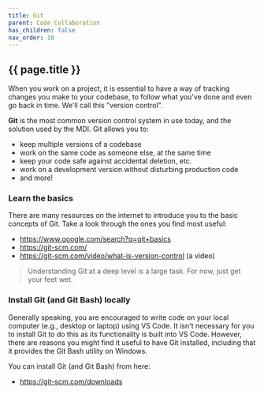 ```yaml
---
title: Git
parent: Code Collaboration
has_children: false
nav_order: 10
---
```


## {{ page.title }}

When you work on a project, it is essential to have a way
of tracking changes you make to your codebase, to follow
what you've done and even go back in time. We'll call this
"version control".

**Git** is the most common version control system in use today, and the
solution used by the MDI. Git allows you to:

- keep multiple versions of a codebase
- work on the same code as someone else, at the same time
- keep your code safe against accidental deletion, etc.
- work on a development version without disturbing production code
- and more!

### Learn the basics

There are many resources on the internet to introduce you to the basic
concepts of Git. Take a look through the ones you find most useful:

- <https://www.google.com/search?q=git+basics>
- <https://git-scm.com/>
- <https://git-scm.com/video/what-is-version-control> (a video)

> Understanding Git at a deep level is a large task. 
> For now, just get your feet wet. 

### Install Git (and Git Bash) locally

Generally speaking, you are encouraged to write code on your 
local computer (e.g., desktop or laptop) using VS Code. It isn't 
necessary for you to install Git
to do this as its functionality is built into VS Code. However,
there are reasons you might find it useful to have Git installed,
including that it provides the Git Bash utility on Windows.

You can install Git (and Git Bash) from here:

- <https://git-scm.com/downloads>

